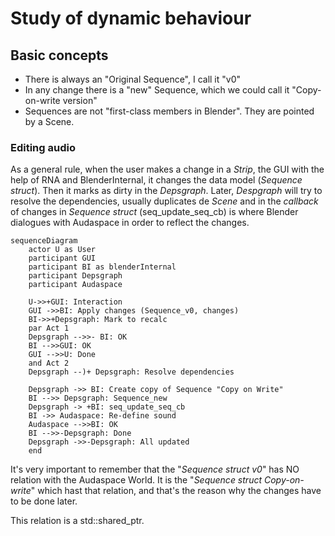 # Study of dynamic behaviour

## Basic concepts

 * There is always an "Original Sequence", I call it "v0"
 * In any change there is a "new" Sequence, which we could call it
   "Copy-on-write version"
 * Sequences are not "first-class members in Blender". They are pointed by a
   Scene.
### Editing audio

As a general rule, when the user makes a change in a *Strip*, the GUI with the
help of RNA and BlenderInternal, it changes the data model (*Sequence struct*).
Then it marks as dirty in the *Depsgraph*.
Later, *Despgraph* will try to resolve the dependencies, usually duplicates de
*Scene* and in the *callback* of changes in *Sequence struct*
(seq_update_seq_cb) is where Blender dialogues with Audaspace in order to
reflect the changes.

```mermaid
sequenceDiagram
    actor U as User
    participant GUI
    participant BI as blenderInternal
    participant Depsgraph
    participant Audaspace

    U->>+GUI: Interaction
    GUI ->>BI: Apply changes (Sequence_v0, changes)
    BI->>+Depsgraph: Mark to recalc
    par Act 1
    Depsgraph -->>- BI: OK
    BI -->>GUI: OK
    GUI -->>U: Done
    and Act 2
    Depsgraph --)+ Depsgraph: Resolve dependencies

    Depsgraph ->> BI: Create copy of Sequence "Copy on Write"
    BI -->> Depsgraph: Sequence_new
    Depsgraph -> +BI: seq_update_seq_cb
    BI ->> Audaspace: Re-define sound
    Audaspace -->>BI: OK
    BI -->>-Depsgraph: Done
    Depsgraph ->>-Depsgraph: All updated
    end
```

It's very important to remember that the "*Sequence struct v0*" has NO relation
with the Audaspace World. It is the "*Sequence struct Copy-on-write*" which hast
that relation, and that's the reason why the changes have to be done later.

This relation is a std::shared_ptr<SequenceEntry>.
